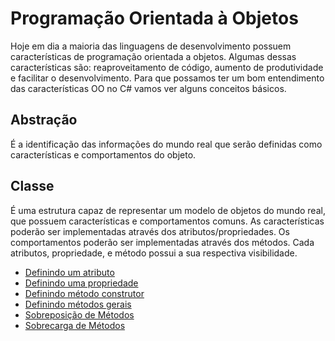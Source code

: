 # Programação Orientada à Objetos

Hoje em dia a maioria das linguagens de desenvolvimento possuem características de programação orientada a objetos. Algumas dessas características são: reaproveitamento de código, aumento de produtividade e facilitar o desenvolvimento. Para que possamos ter um bom entendimento das características OO no C# vamos ver alguns conceitos básicos.

## Abstração
É a identificação das informações do mundo real que serão definidas como características e comportamentos do objeto.

## Classe
É uma estrutura capaz de representar um modelo de objetos do mundo real, que possuem características e comportamentos comuns. As características poderão ser implementadas através dos atributos/propriedades. Os comportamentos poderão ser implementadas através dos métodos. Cada atributos, propriedade, e método possui a sua respectiva visibilidade.


- [Definindo um atributo](definindoatributo.md)
- [Definindo uma propriedade]()
- [Definindo método construtor]()
- [Definindo métodos gerais]()
- [Sobreposição de Métodos]()
- [Sobrecarga de Métodos]()
 

